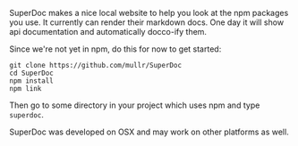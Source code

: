 SuperDoc makes a nice local website to help you look at the npm packages you use. It currently can render their markdown docs. One day it will show api documentation and automatically docco-ify them. 

Since we're not yet in npm, do this for now to get started:

```
git clone https://github.com/mullr/SuperDoc
cd SuperDoc
npm install
npm link
```

Then go to some directory in your project which uses npm and type ```superdoc```. 

SuperDoc was developed on OSX and may work on other platforms as well. 
